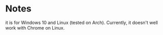 # Notes
it is for Windows 10 and Linux (tested on Arch).
Currently, it doesn't well work with Chrome on Linux.
